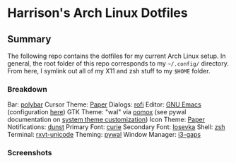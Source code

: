 # Harrison's Arch Linux Dotfiles

## Summary

The following repo contains the dotfiles for my current Arch Linux setup. In general, the root folder of this repo corresponds to my `~/.config/` directory. From here, I symlink out all of my X11 and zsh stuff to my `$HOME` folder.

### Breakdown
Bar: [polybar](https://github.com/jaagr/polybar)
Cursor Theme: [Paper](https://github.com/snwh/paper-icon-theme)
Dialogs: [rofi](https://github.com/DaveDavenport/rofi)
Editor: [GNU Emacs](https://www.gnu.org/software/emacs) (configuration [here](https://github.com/HarrisonTotty/.emacs.d))
GTK Theme: "wal" via [oomox](https://github.com/actionless/oomox) (see pywal documentation on [system theme customization](https://github.com/dylanaraps/pywal/wiki/Customization#system-themes))
Icon Theme: [Paper](https://github.com/snwh/paper-icon-theme)
Notifications: [dunst](https://github.com/dunst-project/dunst)
Primary Font: [curie](https://github.com/NerdyPepper/curie)
Secondary Font: [Iosevka](https://github.com/be5invis/Iosevka)
Shell: [zsh](http://zsh.sourceforge.net)
Terminal: [rxvt-unicode](http://software.schmorp.de/pkg/rxvt-unicode.html)
Theming: [pywal](https://github.com/dylanaraps/pywal)
Window Manager: [i3-gaps](https://github.com/Airblader/i3)

### Screenshots

<blockquote class="imgur-embed-pub" lang="en" data-id="a/EtABgx8" data-context="false"><a href="//imgur.com/EtABgx8"></a></blockquote><script async src="//s.imgur.com/min/embed.js" charset="utf-8"></script>
